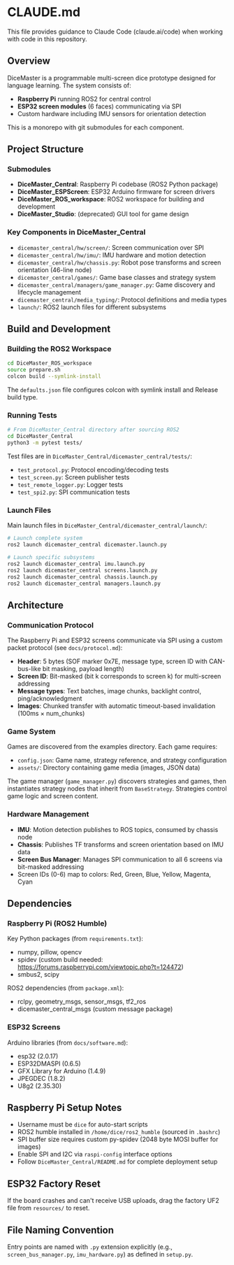 # CLAUDE.md

This file provides guidance to Claude Code (claude.ai/code) when working with code in this repository.

## Overview

DiceMaster is a programmable multi-screen dice prototype designed for language learning. The system consists of:
- **Raspberry Pi** running ROS2 for central control
- **ESP32 screen modules** (6 faces) communicating via SPI
- Custom hardware including IMU sensors for orientation detection

This is a monorepo with git submodules for each component.

## Project Structure

### Submodules

- **DiceMaster_Central**: Raspberry Pi codebase (ROS2 Python package)
- **DiceMaster_ESPScreen**: ESP32 Arduino firmware for screen drivers
- **DiceMaster_ROS_workspace**: ROS2 workspace for building and development
- **DiceMaster_Studio**: (deprecated) GUI tool for game design

### Key Components in DiceMaster_Central

- `dicemaster_central/hw/screen/`: Screen communication over SPI
- `dicemaster_central/hw/imu/`: IMU hardware and motion detection
- `dicemaster_central/hw/chassis.py`: Robot pose transforms and screen orientation (46-line node)
- `dicemaster_central/games/`: Game base classes and strategy system
- `dicemaster_central/managers/game_manager.py`: Game discovery and lifecycle management
- `dicemaster_central/media_typing/`: Protocol definitions and media types
- `launch/`: ROS2 launch files for different subsystems

## Build and Development

### Building the ROS2 Workspace

```bash
cd DiceMaster_ROS_workspace
source prepare.sh
colcon build --symlink-install
```

The `defaults.json` file configures colcon with symlink install and Release build type.

### Running Tests

```bash
# From DiceMaster_Central directory after sourcing ROS2
cd DiceMaster_Central
python3 -m pytest tests/
```

Test files are in `DiceMaster_Central/dicemaster_central/tests/`:
- `test_protocol.py`: Protocol encoding/decoding tests
- `test_screen.py`: Screen publisher tests
- `test_remote_logger.py`: Logger tests
- `test_spi2.py`: SPI communication tests

### Launch Files

Main launch files in `DiceMaster_Central/dicemaster_central/launch/`:

```bash
# Launch complete system
ros2 launch dicemaster_central dicemaster.launch.py

# Launch specific subsystems
ros2 launch dicemaster_central imu.launch.py
ros2 launch dicemaster_central screens.launch.py
ros2 launch dicemaster_central chassis.launch.py
ros2 launch dicemaster_central managers.launch.py
```

## Architecture

### Communication Protocol

The Raspberry Pi and ESP32 screens communicate via SPI using a custom packet protocol (see `docs/protocol.md`):

- **Header**: 5 bytes (SOF marker 0x7E, message type, screen ID with CAN-bus-like bit masking, payload length)
- **Screen ID**: Bit-masked (bit k corresponds to screen k) for multi-screen addressing
- **Message types**: Text batches, image chunks, backlight control, ping/acknowledgment
- **Images**: Chunked transfer with automatic timeout-based invalidation (100ms × num_chunks)

### Game System

Games are discovered from the examples directory. Each game requires:
- `config.json`: Game name, strategy reference, and strategy configuration
- `assets/`: Directory containing game media (images, JSON data)

The game manager (`game_manager.py`) discovers strategies and games, then instantiates strategy nodes that inherit from `BaseStrategy`. Strategies control game logic and screen content.

### Hardware Management

- **IMU**: Motion detection publishes to ROS topics, consumed by chassis node
- **Chassis**: Publishes TF transforms and screen orientation based on IMU data
- **Screen Bus Manager**: Manages SPI communication to all 6 screens via bit-masked addressing
- Screen IDs (0-6) map to colors: Red, Green, Blue, Yellow, Magenta, Cyan

## Dependencies

### Raspberry Pi (ROS2 Humble)

Key Python packages (from `requirements.txt`):
- numpy, pillow, opencv
- spidev (custom build needed: https://forums.raspberrypi.com/viewtopic.php?t=124472)
- smbus2, scipy

ROS2 dependencies (from `package.xml`):
- rclpy, geometry_msgs, sensor_msgs, tf2_ros
- dicemaster_central_msgs (custom message package)

### ESP32 Screens

Arduino libraries (from `docs/software.md`):
- esp32 (2.0.17)
- ESP32DMASPI (0.6.5)
- GFX Library for Arduino (1.4.9)
- JPEGDEC (1.8.2)
- U8g2 (2.35.30)

## Raspberry Pi Setup Notes

- Username must be `dice` for auto-start scripts
- ROS2 humble installed in `/home/dice/ros2_humble` (sourced in `.bashrc`)
- SPI buffer size requires custom py-spidev (2048 byte MOSI buffer for images)
- Enable SPI and I2C via `raspi-config` interface options
- Follow `DiceMaster_Central/README.md` for complete deployment setup

## ESP32 Factory Reset

If the board crashes and can't receive USB uploads, drag the factory UF2 file from `resources/` to reset.

## File Naming Convention

Entry points are named with `.py` extension explicitly (e.g., `screen_bus_manager.py`, `imu_hardware.py`) as defined in `setup.py`.